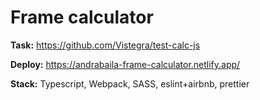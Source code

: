 # Frame calculator

**Task:** https://github.com/Vistegra/test-calc-js

**Deploy:** https://andrabaila-frame-calculator.netlify.app/

**Stack:** Typescript, Webpack, SASS, eslint+airbnb, prettier
